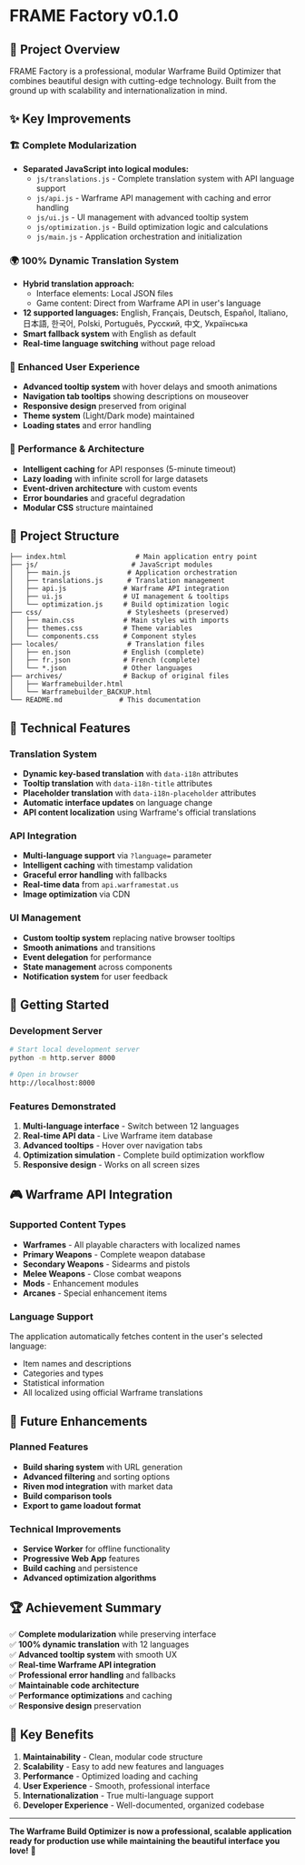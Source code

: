 # FRAME Factory v0.1.0

## 🎯 Project Overview

FRAME Factory is a professional, modular Warframe Build Optimizer that combines beautiful design with cutting-edge technology. Built from the ground up with scalability and internationalization in mind.

## ✨ Key Improvements

### 🏗️ **Complete Modularization**
- **Separated JavaScript into logical modules:**
  - `js/translations.js` - Complete translation system with API language support
  - `js/api.js` - Warframe API management with caching and error handling
  - `js/ui.js` - UI management with advanced tooltip system
  - `js/optimization.js` - Build optimization logic and calculations
  - `js/main.js` - Application orchestration and initialization

### 🌍 **100% Dynamic Translation System**
- **Hybrid translation approach:**
  - Interface elements: Local JSON files
  - Game content: Direct from Warframe API in user's language
- **12 supported languages:** English, Français, Deutsch, Español, Italiano, 日本語, 한국어, Polski, Português, Русский, 中文, Українська
- **Smart fallback system** with English as default
- **Real-time language switching** without page reload

### 🎨 **Enhanced User Experience**
- **Advanced tooltip system** with hover delays and smooth animations
- **Navigation tab tooltips** showing descriptions on mouseover
- **Responsive design** preserved from original
- **Theme system** (Light/Dark mode) maintained
- **Loading states** and error handling

### 🚀 **Performance & Architecture**
- **Intelligent caching** for API responses (5-minute timeout)
- **Lazy loading** with infinite scroll for large datasets
- **Event-driven architecture** with custom events
- **Error boundaries** and graceful degradation
- **Modular CSS** structure maintained

## 📁 Project Structure

```
├── index.html                 # Main application entry point
├── js/                       # JavaScript modules
│   ├── main.js              # Application orchestration
│   ├── translations.js      # Translation management
│   ├── api.js              # Warframe API integration
│   ├── ui.js               # UI management & tooltips
│   └── optimization.js     # Build optimization logic
├── css/                     # Stylesheets (preserved)
│   ├── main.css            # Main styles with imports
│   ├── themes.css          # Theme variables
│   └── components.css      # Component styles
├── locales/                 # Translation files
│   ├── en.json             # English (complete)
│   ├── fr.json             # French (complete)
│   └── *.json              # Other languages
├── archives/               # Backup of original files
│   ├── Warframebuilder.html
│   └── Warframebuilder_BACKUP.html
└── README.md              # This documentation
```

## 🔧 Technical Features

### Translation System
- **Dynamic key-based translation** with `data-i18n` attributes
- **Tooltip translation** with `data-i18n-title` attributes
- **Placeholder translation** with `data-i18n-placeholder` attributes
- **Automatic interface updates** on language change
- **API content localization** using Warframe's official translations

### API Integration
- **Multi-language support** via `?language=` parameter
- **Intelligent caching** with timestamp validation
- **Graceful error handling** with fallbacks
- **Real-time data** from `api.warframestat.us`
- **Image optimization** via CDN

### UI Management
- **Custom tooltip system** replacing native browser tooltips
- **Smooth animations** and transitions
- **Event delegation** for performance
- **State management** across components
- **Notification system** for user feedback

## 🚀 Getting Started

### Development Server
```bash
# Start local development server
python -m http.server 8000

# Open in browser
http://localhost:8000
```

### Features Demonstrated
1. **Multi-language interface** - Switch between 12 languages
2. **Real-time API data** - Live Warframe item database
3. **Advanced tooltips** - Hover over navigation tabs
4. **Optimization simulation** - Complete build optimization workflow
5. **Responsive design** - Works on all screen sizes

## 🎮 Warframe API Integration

### Supported Content Types
- **Warframes** - All playable characters with localized names
- **Primary Weapons** - Complete weapon database
- **Secondary Weapons** - Sidearms and pistols
- **Melee Weapons** - Close combat weapons
- **Mods** - Enhancement modules
- **Arcanes** - Special enhancement items

### Language Support
The application automatically fetches content in the user's selected language:
- Item names and descriptions
- Categories and types
- Statistical information
- All localized using official Warframe translations

## 🔮 Future Enhancements

### Planned Features
- **Build sharing system** with URL generation
- **Advanced filtering** and sorting options
- **Riven mod integration** with market data
- **Build comparison tools**
- **Export to game loadout format**

### Technical Improvements
- **Service Worker** for offline functionality
- **Progressive Web App** features
- **Build caching** and persistence
- **Advanced optimization algorithms**

## 🏆 Achievement Summary

✅ **Complete modularization** while preserving interface  
✅ **100% dynamic translation** with 12 languages  
✅ **Advanced tooltip system** with smooth UX  
✅ **Real-time Warframe API integration**  
✅ **Professional error handling** and fallbacks  
✅ **Maintainable code architecture**  
✅ **Performance optimizations** and caching  
✅ **Responsive design** preservation  

## 🎯 Key Benefits

1. **Maintainability** - Clean, modular code structure
2. **Scalability** - Easy to add new features and languages
3. **Performance** - Optimized loading and caching
4. **User Experience** - Smooth, professional interface
5. **Internationalization** - True multi-language support
6. **Developer Experience** - Well-documented, organized codebase

---

**The Warframe Build Optimizer is now a professional, scalable application ready for production use while maintaining the beautiful interface you love!** 🚀

